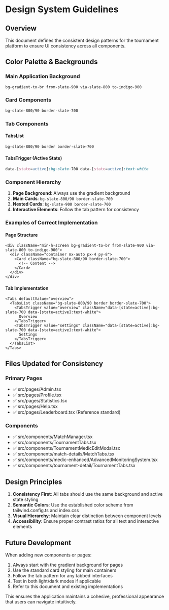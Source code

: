 # Design System Guidelines

## Overview
This document defines the consistent design patterns for the tournament platform to ensure UI consistency across all components.

## Color Palette & Backgrounds

### Main Application Background
```css
bg-gradient-to-br from-slate-900 via-slate-800 to-indigo-900
```

### Card Components
```css
bg-slate-800/90 border-slate-700
```

### Tab Components

#### TabsList
```css
bg-slate-800/90 border border-slate-700
```

#### TabsTrigger (Active State)
```css
data-[state=active]:bg-slate-700 data-[state=active]:text-white
```

### Component Hierarchy

1. **Page Background**: Always use the gradient background
2. **Main Cards**: `bg-slate-800/90 border-slate-700`
3. **Nested Cards**: `bg-slate-900 border-slate-700` 
4. **Interactive Elements**: Follow the tab pattern for consistency

### Examples of Correct Implementation

#### Page Structure
```tsx
<div className="min-h-screen bg-gradient-to-br from-slate-900 via-slate-800 to-indigo-900">
  <div className="container mx-auto px-4 py-8">
    <Card className="bg-slate-800/90 border-slate-700">
      <!-- Content -->
    </Card>
  </div>
</div>
```

#### Tab Implementation
```tsx
<Tabs defaultValue="overview">
  <TabsList className="bg-slate-800/90 border border-slate-700">
    <TabsTrigger value="overview" className="data-[state=active]:bg-slate-700 data-[state=active]:text-white">
      Overview
    </TabsTrigger>
    <TabsTrigger value="settings" className="data-[state=active]:bg-slate-700 data-[state=active]:text-white">
      Settings
    </TabsTrigger>
  </TabsList>
</Tabs>
```

## Files Updated for Consistency

### Primary Pages
- ✅ src/pages/Admin.tsx
- ✅ src/pages/Profile.tsx
- ✅ src/pages/Statistics.tsx
- ✅ src/pages/Help.tsx
- ✅ src/pages/Leaderboard.tsx (Reference standard)

### Components
- ✅ src/components/MatchManager.tsx
- ✅ src/components/TournamentTabs.tsx
- ✅ src/components/TournamentMedicEditModal.tsx
- ✅ src/components/match-details/MatchTabs.tsx
- ✅ src/components/medic-enhanced/AdvancedMonitoringSystem.tsx
- ✅ src/components/tournament-detail/TournamentTabs.tsx

## Design Principles

1. **Consistency First**: All tabs should use the same background and active state styling
2. **Semantic Colors**: Use the established color scheme from tailwind.config.ts and index.css
3. **Visual Hierarchy**: Maintain clear distinction between component levels
4. **Accessibility**: Ensure proper contrast ratios for all text and interactive elements

## Future Development

When adding new components or pages:

1. Always start with the gradient background for pages
2. Use the standard card styling for main containers
3. Follow the tab pattern for any tabbed interfaces
4. Test in both light/dark modes if applicable
5. Refer to this document and existing implementations

This ensures the application maintains a cohesive, professional appearance that users can navigate intuitively.